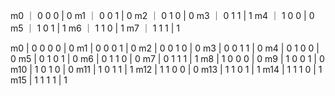 m0 ｜ 0 0 0 | 0
m1 ｜ 0 0 1 | 0
m2 ｜ 0 1 0 | 0
m3 ｜ 0 1 1 | 1
m4 ｜ 1 0 0 | 0
m5 ｜ 1 0 1 | 1
m6 ｜ 1 1 0 | 1
m7 ｜ 1 1 1 | 1

m0  | 0 0 0 0 | 0
m1  | 0 0 0 1 | 0
m2  | 0 0 1 0 | 0
m3  | 0 0 1 1 | 0
m4  | 0 1 0 0 | 0
m5  | 0 1 0 1 | 0
m6  | 0 1 1 0 | 0
m7  | 0 1 1 1 | 1
m8  | 1 0 0 0 | 0
m9  | 1 0 0 1 | 0
m10 | 1 0 1 0 | 0
m11 | 1 0 1 1 | 1
m12 | 1 1 0 0 | 0
m13 | 1 1 0 1 | 1
m14 | 1 1 1 0 | 1
m15 | 1 1 1 1 | 1
